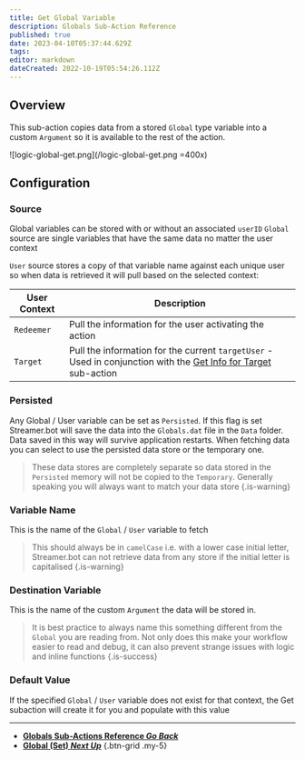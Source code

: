 ```yaml
---
title: Get Global Variable
description: Globals Sub-Action Reference
published: true
date: 2023-04-10T05:37:44.629Z
tags: 
editor: markdown
dateCreated: 2022-10-19T05:54:26.112Z
---
```


## Overview
This sub-action copies data from a stored `Global` type variable into a custom `Argument` so it is available to the rest of the action.

![logic-global-get.png](/logic-global-get.png =400x)

## Configuration
### Source
Global variables can be stored with or without an associated `userID`
`Global` source are single variables that have the same data no matter the user context

`User` source stores a copy of that variable name against each unique user so when data is retrieved it will pull based on the selected context:

| User Context | Description                                                                                                                                                     |
|--------------|-----------------------------------------------------------------------------------------------------------------------------------------------------------------|
| `Redeemer`   | Pull the information for the user activating the action                                                                                                         |
| `Target`     | Pull the information for the current `targetUser` - Used in conjunction with the [Get Info for Target](/Sub-Actions/Twitch/Get-User-Info-for-Target) sub-action |

### Persisted
Any Global / User variable can be set as `Persisted`. If this flag is set Streamer.bot will save the data into the `Globals.dat` file in the `Data` folder. Data saved in this way will survive application restarts. 
When fetching data you can select to use the persisted data store or the temporary one. 
> These data stores are completely separate so data stored in the `Persisted` memory will not be copied to the `Temporary`. Generally speaking you will always want to match your data store
{.is-warning}

### Variable Name
This is the name of the `Global` / `User` variable to fetch
> This should always be in `camelCase` i.e. with a lower case initial letter, Streamer.bot can not retrieve data from any store if the initial letter is capitalised
{.is-warning}

### Destination Variable
This is the name of the custom `Argument` the data will be stored in.
> It is best practice to always name this something different from the `Global` you are reading from. Not only does this make your workflow easier to read and debug, it can also prevent strange issues with logic and inline functions
{.is-success}

### Default Value
If the specified `Global` / `User` variable does not exist for that context, the Get subaction will create it for you and populate with this value

---

- [<i class="mdi mdi-chevron-left"></i> **Globals Sub-Actions Reference *Go Back***](/Sub-Actions/Globals)
- [<i class="mdi mdi-earth primary--text"></i> **Global (Set) *Next Up***](/Sub-Actions/Globals/Set-Global-Variable)
{.btn-grid .my-5}